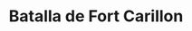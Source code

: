 ﻿---
title: "Batalla de Fort Carillon"
permalink: periodes_602.html
layout: periode
dataInici: 1758-07-06
dataFi: 1758-07-08
sidebar: periodes
pares:
  - 601:
    title: "Guerra Franco-India"
    dataInici: "(1754)"
    dataFi: "(1763)"

fills:
jocsPrincipals:
jocsEscenaris:
jocsEpoca:
  - title: "Batailles pour le Canada"
    bggId: 9844
    escenari: "Fort Carillon"

jocsEpocaEscenaris:
---
